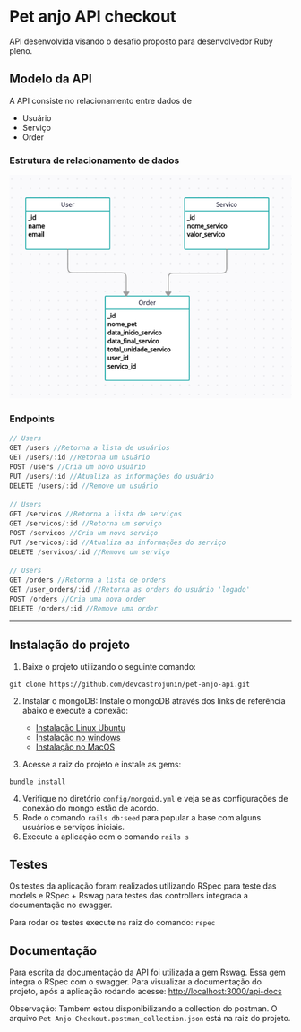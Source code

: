 # Pet anjo API checkout
API desenvolvida visando o desafio proposto para desenvolvedor Ruby pleno.

## Modelo da API 
A API consiste no relacionamento entre dados de
- Usuário
- Serviço
- Order

### Estrutura de relacionamento de dados
![img](/images/uml.png)

### Endpoints
```js
// Users
GET /users //Retorna a lista de usuários 
GET /users/:id //Retorna um usuário 
POST /users //Cria um novo usuário 
PUT /users/:id //Atualiza as informações do usuário 
DELETE /users/:id //Remove um usuário

// Users
GET /servicos //Retorna a lista de serviços 
GET /servicos/:id //Retorna um serviço 
POST /servicos //Cria um novo serviço 
PUT /servicos/:id //Atualiza as informações do serviço 
DELETE /servicos/:id //Remove um serviço

// Users
GET /orders //Retorna a lista de orders 
GET /user_orders/:id //Retorna as orders do usuário 'logado'
POST /orders //Cria uma nova order 
DELETE /orders/:id //Remove uma order

```
---
## Instalação do projeto
1. Baixe o projeto utilizando o seguinte comando: 
```
git clone https://github.com/devcastrojunin/pet-anjo-api.git
```
2. Instalar o mongoDB: Instale o mongoDB através dos links de referência abaixo e execute a conexão:
    - [Instalação Linux Ubuntu](https://www.mongodb.com/docs/manual/tutorial/install-mongodb-on-ubuntu/) 
    - [Instalação no windows](https://www.mongodb.com/docs/manual/tutorial/install-mongodb-on-windows-unattended/) 
    - [Instalação no MacOS](https://www.mongodb.com/docs/manual/tutorial/install-mongodb-on-os-x-tarball/) 

3. Acesse a raiz do projeto e instale as gems: 
```
bundle install
```
4. Verifique no diretório `config/mongoid.yml` e veja se as configurações de conexão do mongo estão de acordo.
5. Rode o comando `rails db:seed` para popular a base com alguns usuários e serviços iniciais.
6. Execute a aplicação com o comando `rails s`

## Testes
Os testes da aplicação foram realizados utilizando RSpec para teste das models e RSpec + Rswag para testes das controllers integrada a documentação no swagger.

Para rodar os testes execute na raiz do comando: `rspec`

## Documentação
Para escrita da documentação da API foi utilizada a gem Rswag. Essa gem integra o RSpec com o swagger.
Para visualizar a documentação do projeto, após a aplicação rodando acesse: [http://localhost:3000/api-docs](http://localhost:3000/api-docs/index.html)

Observação: Também estou disponibilizando a collection do postman. O arquivo `Pet Anjo Checkout.postman_collection.json` está na raiz do projeto.